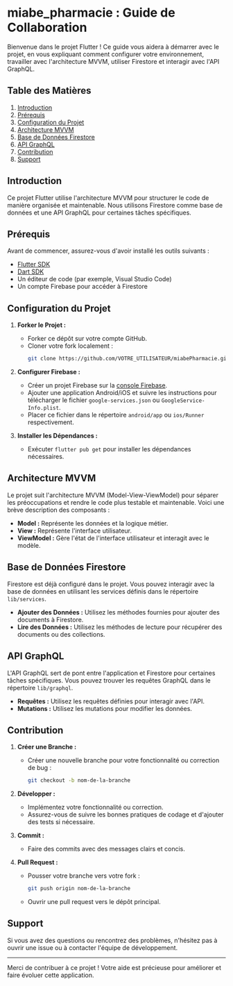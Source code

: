 # miabe_pharmacie : Guide de Collaboration

Bienvenue dans le projet Flutter ! Ce guide vous aidera à démarrer avec le projet, en vous expliquant comment configurer votre environnement, travailler avec l'architecture MVVM, utiliser Firestore et interagir avec l'API GraphQL.

## Table des Matières

1. [Introduction](#introduction)
2. [Prérequis](#prérequis)
3. [Configuration du Projet](#configuration-du-projet)
4. [Architecture MVVM](#architecture-mvvm)
5. [Base de Données Firestore](#base-de-données-firestore)
6. [API GraphQL](#api-graphql)
7. [Contribution](#contribution)
8. [Support](#support)

## Introduction

Ce projet Flutter utilise l'architecture MVVM pour structurer le code de manière organisée et maintenable. Nous utilisons Firestore comme base de données et une API GraphQL pour certaines tâches spécifiques.

## Prérequis

Avant de commencer, assurez-vous d'avoir installé les outils suivants :

- [Flutter SDK](https://flutter.dev/docs/get-started/install)
- [Dart SDK](https://dart.dev/get-dart)
- Un éditeur de code (par exemple, Visual Studio Code)
- Un compte Firebase pour accéder à Firestore

## Configuration du Projet

1. **Forker le Projet :**
   - Forker ce dépôt sur votre compte GitHub.
   - Cloner votre fork localement :
     ```bash
     git clone https://github.com/VOTRE_UTILISATEUR/miabePharmacie.git
     ```

2. **Configurer Firebase :**
   - Créer un projet Firebase sur la [console Firebase](https://console.firebase.google.com/).
   - Ajouter une application Android/iOS et suivre les instructions pour télécharger le fichier `google-services.json` ou `GoogleService-Info.plist`.
   - Placer ce fichier dans le répertoire `android/app` ou `ios/Runner` respectivement.

3. **Installer les Dépendances :**
   - Exécuter `flutter pub get` pour installer les dépendances nécessaires.

## Architecture MVVM

Le projet suit l'architecture MVVM (Model-View-ViewModel) pour séparer les préoccupations et rendre le code plus testable et maintenable. Voici une brève description des composants :

- **Model :** Représente les données et la logique métier.
- **View :** Représente l'interface utilisateur.
- **ViewModel :** Gère l'état de l'interface utilisateur et interagit avec le modèle.

## Base de Données Firestore

Firestore est déjà configuré dans le projet. Vous pouvez interagir avec la base de données en utilisant les services définis dans le répertoire `lib/services`.

- **Ajouter des Données :** Utilisez les méthodes fournies pour ajouter des documents à Firestore.
- **Lire des Données :** Utilisez les méthodes de lecture pour récupérer des documents ou des collections.

## API GraphQL

L'API GraphQL sert de pont entre l'application et Firestore pour certaines tâches spécifiques. Vous pouvez trouver les requêtes GraphQL dans le répertoire `lib/graphql`.

- **Requêtes :** Utilisez les requêtes définies pour interagir avec l'API.
- **Mutations :** Utilisez les mutations pour modifier les données.

## Contribution

1. **Créer une Branche :**
   - Créer une nouvelle branche pour votre fonctionnalité ou correction de bug :
     ```bash
     git checkout -b nom-de-la-branche
     ```

2. **Développer :**
   - Implémentez votre fonctionnalité ou correction.
   - Assurez-vous de suivre les bonnes pratiques de codage et d'ajouter des tests si nécessaire.

3. **Commit :**
   - Faire des commits avec des messages clairs et concis.

4. **Pull Request :**
   - Pousser votre branche vers votre fork :
     ```bash
     git push origin nom-de-la-branche
     ```
   - Ouvrir une pull request vers le dépôt principal.

## Support

Si vous avez des questions ou rencontrez des problèmes, n'hésitez pas à ouvrir une issue ou à contacter l'équipe de développement.

---

Merci de contribuer à ce projet ! Votre aide est précieuse pour améliorer et faire évoluer cette application.
